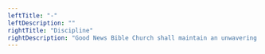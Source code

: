 ```yaml
---
leftTitle: "-"
leftDescription: ""
rightTitle: "Discipline"
rightDescription: "Good News Bible Church shall maintain an unwavering commitment to Biblical absolutes while allowing individual liberty in areas not specifically directed by Scripture. "
---
```

